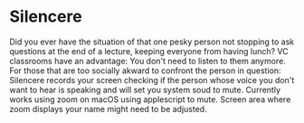 # Silencere

Did you ever have the situation of that one pesky person not stopping to ask questions at the end of a lecture, keeping everyone from having lunch?
VC classrooms have an advantage: You don't need to listen to them anymore. For those that are too socially akward to confront the person in question:
Silencere records your screen checking if the person whose voice you don't want to hear is speaking and will set you system soud to mute.
Currently works using zoom on macOS using applescript to mute. Screen area where zoom displays your name might need to be adjusted.
